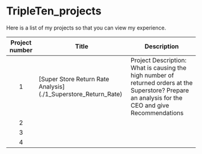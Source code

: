 # TripleTen_projects
Here is a list of my projects so that you can view my experience.


| Project number | Title | Description |
| :-----------: | ----------- |----------- |
| 1 | [Super Store Return Rate Analysis] (./1_Superstore_Return_Rate)| Project Description: What is causing the high number of returned orders at the Superstore? Prepare an analysis for the CEO and give Recommendations |
| 2 |
| 3 | 
| 4 |
